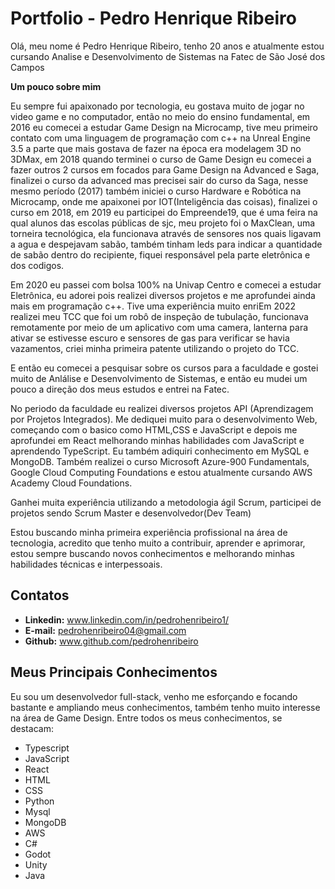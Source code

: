 # Portfolio - Pedro Henrique Ribeiro

Olá, meu nome é Pedro Henrique Ribeiro, tenho 20 anos e atualmente estou cursando Analise e Desenvolvimento de Sistemas na Fatec de São José dos Campos

**Um pouco sobre mim**

Eu sempre fui apaixonado por tecnologia, eu gostava muito de jogar no video game e no computador, então no meio do ensino fundamental, em 2016 eu comecei a estudar Game Design na Microcamp, tive meu primeiro contato com uma linguagem de programação com c++ na Unreal Engine 3.5 a parte que mais gostava de fazer na época era modelagem 3D no 3DMax, em 2018 quando terminei o curso de Game Design eu comecei a fazer outros 2 cursos em focados para Game Design na Advanced e Saga, finalizei o curso da advanced mas precisei sair do curso da Saga, nesse mesmo período (2017) também iniciei o curso Hardware e Robótica na Microcamp, onde me apaixonei por IOT(Inteligência das coisas), finalizei o curso em 2018, em 2019 eu participei do Empreende19, que é uma feira na qual alunos das escolas públicas de sjc, meu projeto foi o MaxClean, uma torneira tecnológica, ela funcionava através de sensores nos quais ligavam a agua e despejavam sabão, também tinham leds para indicar a quantidade de sabão dentro do recipiente, fiquei responsável pela parte eletrônica e dos codigos.

Em 2020 eu passei com bolsa 100% na Univap Centro e comecei a estudar Eletrônica, eu adorei pois realizei diversos projetos e me aprofundei ainda mais em programação c++. Tive uma experiência muito enriEm 2022 realizei meu TCC que foi um robô de inspeção de tubulação, funcionava remotamente por meio de um aplicativo com uma camera, lanterna para ativar se estivesse escuro e sensores de gas para verificar se havia vazamentos, criei minha primeira patente utilizando o projeto do TCC.

 E então eu comecei a pesquisar sobre os cursos para a faculdade e gostei muito de Anlálise e Desenvolvimento de Sistemas, e então eu mudei um pouco a direção dos meus estudos e entrei na Fatec.

 No periodo da faculdade eu realizei diversos projetos API (Aprendizagem por Projetos Integrados). Me dediquei muito para o desenvolvimento Web, começando com o basico como HTML,CSS e JavaScript e depois me aprofundei em React melhorando minhas habilidades com JavaScript e aprendendo TypeScript. Eu também adiquiri conhecimento em MySQL e MongoDB. Também realizei o curso Microsoft Azure-900 Fundamentals, Google Cloud Computing Foundations e estou atualmente cursando AWS Academy Cloud Foundations. 

 Ganhei muita experiência utilizando a metodologia ágil Scrum, participei de projetos sendo Scrum Master e desenvolvedor(Dev Team)

 Estou buscando minha primeira experiência profissional na área de tecnologia, acredito que tenho muito a contribuir, aprender e aprimorar,  estou sempre buscando novos conhecimentos e melhorando minhas habilidades técnicas e interpessoais.

 
## Contatos

 * **Linkedin:** www.linkedin.com/in/pedrohenribeiro1/
 * **E-mail:** pedrohenribeiro04@gmail.com
 * **Github:** www.github.com/pedrohenribeiro
 <!-- * Portfolio (site) -->

## Meus Principais Conhecimentos

Eu sou um desenvolvedor full-stack, venho me esforçando e focando bastante e ampliando meus conhecimentos, também tenho muito interesse na área de Game Design. Entre todos os meus conhecimentos, se destacam:

* Typescript
* JavaScript
* React
* HTML
* CSS
* Python
* Mysql
* MongoDB
* AWS
* C#
* Godot
* Unity
* Java
